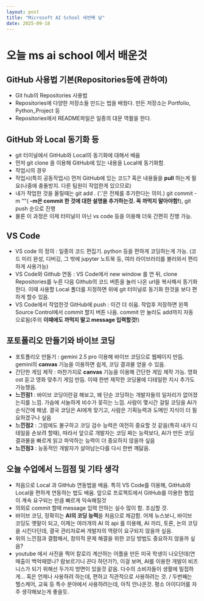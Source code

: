 ```yaml
---
layout: post
title: "Microsoft AI School 세번째 날"
date: 2025-09-18
---
```


# 오늘 ms ai school 에서 배운것
 
## GitHub 사용법 기본(Repositories등에 관하여)
 - Git hub의 Repositories 사용법
 - Repositories에 다양한 저장소들 만드는 법을 배웠다. 만든 저장소는 Portfolio, Python_Project 등
 - Repositories에서 README파일은 일종의 대문 역활을 한다.
 
## GitHub 와 Local 동기화 등
 - git 터미널에서 GitHub와 Local의 동기화에 대해서 배움
 - 먼저 git clone 을 이용해 GitHub에 있는 내용을 Local에 동기화함.
 - 작업시의 경우
  - 작업시(특히 공동작업시) 먼저 GitHub에 있는 코드? 혹은 내용들을 **pull** 하는게 필요(나중에 충돌방지. 다른 팀원이 작업한게 있으므로)
  - 내가 작업한 것을 올릴때는 git add . ('.'은 전체를 추가한다는 의미.) git commit -m ""( **-m은 commit 한 것에 대한 설명을 추가하는것. 꼭 까먹지 말아야함!**), git push 순으로 진행
   - 물론 이 과정은 이제 터미널이 아닌 vs code 등을 이용해 더욱 간편히 진행 가능.

## VS Code 
 - VS code 의 정의 : 일종의 코드 편집기. python 등을 편하게 코딩하는게 가능. (코드 미리 완성, 디버깅, 그 밖에 jupyter 노트북 등, 여러 라이브러리를 불러와서 편리하게 사용가능)
 - VS Code와 Github 연동 : VS Code에서 new window 를 연 뒤, clone Repositories를 누른 다음 Github의 코드 버튼을 눌러 나온 url을 복사해서 동기화 한다. 이때 사용할 Local 폴더를 지정하면 위에 git 터미널로 동기화 한것을 보다 편하게 할수 있음.
 - VS Code에서 작업한것 GitHub에 push : 이건 더 쉬움. 작업후 저장하면 왼쪽 Source Control에서 commit 할지 버튼 나옴. commit 만 눌러도 add까지 자동으로됨(주의 **이때에도 까먹지 말고 message 입력할것!**)

## 포토폴리오 만들기와 바이브 코딩
 - 포토폴리오 만들기 : gemini 2.5 pro 이용해 바이브 코딩으로 웹페이지 만듬. gemini의 **canvas** 기능을 이용하면 쉽게, 코딩 결과물 얻을 수 있음.
 - 간단한 게임 제작 : 마찬가지로 **canvas** 기능을 이용해 간단한 게임 제작 가능. 영화 ost 듣고 영화 맞추기 게임 만듬. 이때 한번 제작한 코딩물에 디테일한 지시 추가도 가능했음.
 - **느낀점1** : 바이브 코딩이란걸 해보고, 왜 단순 코딩하는 개발자들의 일자리가 없어졌는지를 느낌. 가슴에 서늘하게 비수가 꽂히는 느낌. 사람이 몇시간 걸릴 코딩을 AI가 순식간에 해냄. 결국 코딩은 AI에게 맞기고, 사람은 기획능력과 도메인 지식이 더 필요하겠구나 싶음
 - **느낀점2** : 그럼에도 불구하고 코딩 검수 능력은 여전히 중요할 것 같음(특히 내가 디테일을 손보려 할때), 따라서 앞으로 개발자는 코딩 짜는 능력보다, AI가 만든 코딩 결과물을 빠르게 읽고 파악하는 능력이 더 중요하지 않을까 싶음
 - **느낀점3** : 능동적인 개발자가 살아남는다를 다시 한번 깨닳음.

## 오늘 수업에서 느낌점 및 기타 생각
 - 처음으로 Local 과 GitHub 연동법을 배움. 특히 VS Code를 이용해, GitHub와 Local을 편하게 연동하는 법도 배움. 앞으로 프로젝트에서 GitHub를 이용한 협업이 계속 요구되는 만큼 빠르게 익숙해질것
 - 의외로 commit 할때 message 입력 안하는 실수 많이 함. 조심할 것.
 - 바이브 코딩, 정확히는 **AI의 코딩 능력**을 처음으로 체감함. 어제 뉴스보니, 바이브 코딩도 옛말이 되고, 이제는 여러개의 AI 의 api 를 이용해, AI 끼리, 토론, 논의 코딩을 시킨다던데, 결국 관리자로써 개발자의 역량이 요구되지 않을까 싶음. 
 - 위의 느낀점과 결합해서, 창의적 문제 해결을 위한 코딩 방법도 중요하지 않을까 싶음?
 - youtube 에서 사진을 찍어 칼로리 계산하는 어플을 만든 미국 학생이 나오던데(연매출이 백억때였나? 람보르기니 끈다 하던가?), 이걸 보며, AI를 이용한 개발이 비즈니스가 되기 위해선 두가지 방면이 있을것 같음. 다수의 소비자들이 생활에 밀접하게... 혹은 언제나 사용하려 하는데, 편하고 직관적으로 사용하려는 것. / 두번째는 헬스케어, 교육 등 특수 분야에서 사용하려는데, 아직 안나온것. 평소 아이디어를 자주 생각해보는게 좋을듯.

